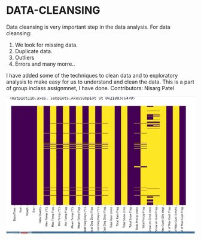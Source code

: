 # DATA-CLEANSING
Data cleansing is very important step in the data analysis. For data cleansing:
1. We look for missing data.
2. Duplicate data.
3. Outliers
4. Errors
and many morre..

I have added some of the techniques to clean data and to exploratory analysis to make easy for us to understand and clean the data.
This is a part of group inclass assignmnet, I have done.
Contributors: Nisarg Patel

![Test Image 1](1.png)

